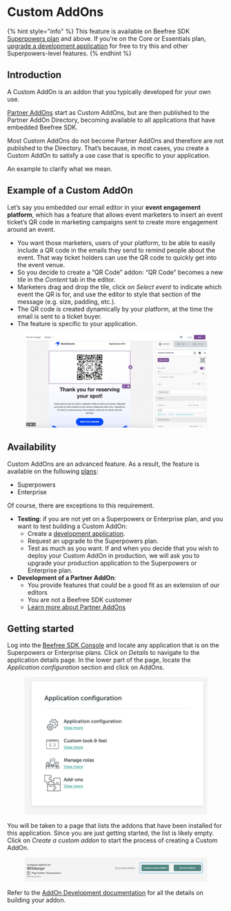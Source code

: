 # Custom AddOns

{% hint style="info" %}
This feature is available on Beefree SDK [Superpowers plan](https://dam.beefree.io/pluginpricing) and above. If you're on the Core or Essentials plan, [upgrade a development application](../../readme/development-applications.md) for free to try this and other Superpowers-level features.
{% endhint %}

## Introduction <a href="#introduction" id="introduction"></a>

A Custom AddOn is an addon that you typically developed for your own use.

[Partner AddOns](../partner-addons/) start as Custom AddOns, but are then published to the Partner AddOn Directory, becoming available to all applications that have embedded Beefree SDK.

Most Custom AddOns do not become Partner AddOns and therefore are not published to the Directory. That’s because, in most cases, you create a Custom AddOn to satisfy a use case that is specific to your application.

An example to clarify what we mean.

## Example of a Custom AddOn <a href="#example-of-a-custom-addon" id="example-of-a-custom-addon"></a>

Let’s say you embedded our email editor in your **event engagement platform**, which has a feature that allows event marketers to insert an event ticket’s QR code in marketing campaigns sent to create more engagement around an event.

* You want those marketers, users of your platform, to be able to easily include a QR code in the emails they send to remind people about the event. That way ticket holders can use the QR code to quickly get into the event venue.
* So you decide to create a “QR Code” addon: “QR Code” becomes a new _tile_ in the _Content_ tab in the editor.
* Marketers drag and drop the tile, click on _Select event_ to indicate which event the QR is for, and use the editor to style that section of the message (e.g. size, padding, etc.).
* The QR code is created dynamically by your platform, at the time the email is sent to a ticket buyer.
* The feature is specific to your application.

<figure><img src="../../.gitbook/assets/QRcode_add2-1024x527 (2).jpg" alt=""><figcaption></figcaption></figure>

## Availability <a href="#availability" id="availability"></a>

Custom AddOns are an advanced feature. As a result, the feature is available on the following [plans](https://dam.beefree.io/pluginpricing):

* Superpowers
* Enterprise

Of course, there are exceptions to this requirement.

* **Testing**: if you are not yet on a Superpowers or Enterprise plan, and you want to test building a Custom AddOn:
  * Create a [development application](../../readme/development-applications.md).
  * Request an upgrade to the Superpowers plan.
  * Test as much as you want. If and when you decide that you wish to deploy your Custom AddOn in production, we will ask you to upgrade your production application to the Superpowers or Enterprise plan.
* **Development of a Partner AddOn**:
  * You provide features that could be a good fit as an extension of our editors
  * You are not a Beefree SDK customer
  * [Learn more about Partner AddOns](../partner-addons/)

## Getting started <a href="#getting-started" id="getting-started"></a>

Log into the [Beefree SDK Console](https://dam.beefree.io/devmain) and locate any application that is on the Superpowers or Enterprise plans. Click on _Details_ to navigate to the application details page. In the lower part of the page, locate the _Application configuration_ section and click on AddOns.

<figure><img src="../../.gitbook/assets/2bee-plugin-addons-create-details-icon-1024x766.png" alt=""><figcaption></figcaption></figure>

You will be taken to a page that lists the addons that have been installed for this application. Since you are just getting started, the list is likely empty. Click on _Create a custom addon_ to start the process of creating a Custom AddOn.

<figure><img src="../../.gitbook/assets/3Screenshot-2022-06-27-at-13.59.22.png" alt=""><figcaption></figcaption></figure>

Refer to the [AddOn Development documentation](addon-development.md) for all the details on building your addon.
